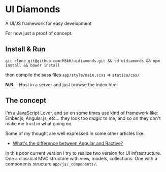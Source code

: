 UI Diamonds
==========

A UI/JS framework for easy development

For now just a proof of concept.

## Install & Run
```
git clone git@github.com:M3kH/uidiamonds.git && cd uidiamonds && npm install && bower install
```
then compile the sass files ```app/style/main.scss``` => ```statics/css/```

**N.B.** - Host in a server and just browse the index.html


## The concept
I'm a JavaScript Lover, and so on some times use kind of framework like: Ember.js, Angular.js, etc...
they look too *magic* to me, and so on they don't make me trust in what going on.

Some of my thought are well expressed in some other articles like:
 - [What's the difference between Angular and Ractive?](http://blog.ractivejs.org/posts/whats-the-difference-between-angular-and-ractive/)

In this poor current version I try to realize two version for UI infrastructure.
One a classical MVC structure with view, models, collections.
One with a components structure ```app/js/_components/```.